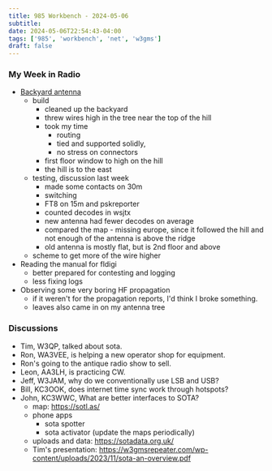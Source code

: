 ```yaml
---
title: 985 Workbench - 2024-05-06
subtitle:
date: 2024-05-06T22:54:43-04:00
tags: ['985', 'workbench', 'net', 'w3gms']
draft: false
---
```


### My Week in Radio

- [Backyard antenna](/post/2024-05-03-backyard-alternate-antenna/)
  - build
    - cleaned up the backyard
    - threw wires high in the tree near the top of the hill
    - took my time
      - routing
      - tied and supported solidly,
      - no stress on connectors
    - first floor window to high on the hill
    - the hill is to the east
  - testing, discussion last week
    - made some contacts on 30m
    - switching
    - FT8 on 15m and pskreporter
    - counted decodes in wsjtx
    - new antenna had fewer decodes on average
    - compared the map - missing europe, since it followed the hill
      and not enough of the antenna is above the ridge
    - old antenna is mostly flat, but is 2nd floor and above
  - scheme to get more of the wire higher
- Reading the manual for fldigi
  - better prepared for contesting and logging
  - less fixing logs
- Observing some very boring HF propagation
  - if it weren't for the propagation reports, I'd think I broke something.
  - leaves also came in on my antenna tree

### Discussions
- Tim, W3QP, talked about sota.
- Ron, WA3VEE, is helping a new operator shop for equipment.
- Ron's going to the antique radio show to sell.
- Leon, AA3LH, is practicing CW.
- Jeff, W3JAM, why do we conventionally use LSB and USB?
- Bill, KC3OOK, does internet time sync work through hotspots?
- John, KC3WWC, What are better interfaces to SOTA?
  - map: https://sotl.as/
  - phone apps
    - sota spotter
    - sota activator (update the maps periodically)
  - uploads and data: https://sotadata.org.uk/
  - Tim's presentation:
     https://w3gmsrepeater.com/wp-content/uploads/2023/11/sota-an-overview.pdf

<!--more-->

